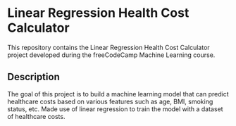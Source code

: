 # Linear Regression Health Cost Calculator

This repository contains the Linear Regression Health Cost Calculator project developed during the freeCodeCamp Machine Learning course.

## Description

The goal of this project is to build a machine learning model that can predict healthcare costs based on various features such as age, BMI, smoking status, etc. Made use of linear regression to train the model with a dataset of healthcare costs.
